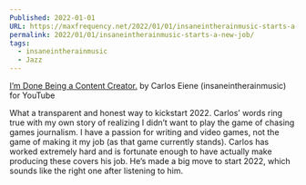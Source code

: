 ```yaml
---
Published: 2022-01-01
URL: https://maxfrequency.net/2022/01/01/insaneintherainmusic-starts-a-new-job/
permalink: 2022/01/01/insaneintherainmusic-starts-a-new-job/
tags:
  - insaneintherainmusic
  - Jazz
---
```

[I’m Done Being a Content Creator.](https://www.youtube.com/watch?v=9nJ2otNy1cs) by Carlos Eiene (insaneintherainmusic) for YouTube

What a transparent and honest way to kickstart 2022. Carlos’ words ring true with my own story of realizing I didn’t want to play the game of chasing games journalism. I have a passion for writing and video games, not the game of making it my job (as that game currently stands). Carlos has worked extremely hard and is fortunate enough to have actually make producing these covers his job. He’s made a big move to start 2022, which sounds like the right one after listening to him.